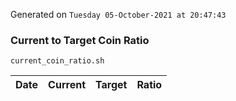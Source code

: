Generated on `Tuesday 05-October-2021 at 20:47:43`

### Current to Target Coin Ratio
`current_coin_ratio.sh`

Date|Current|Target|Ratio
---|---|---|---
